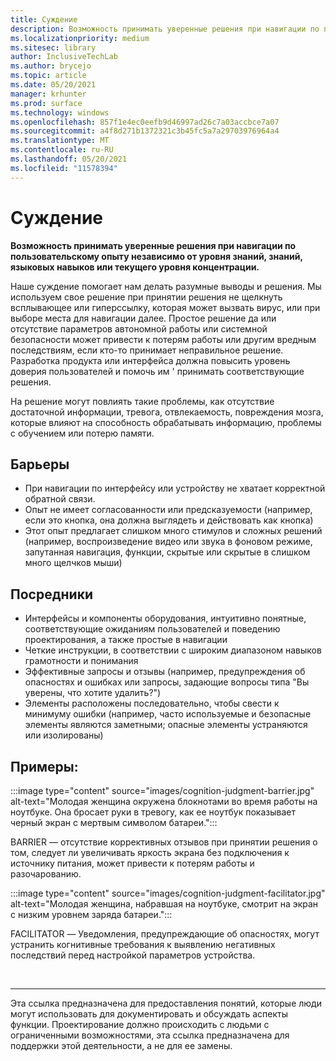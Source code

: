 ```yaml
---
title: Суждение
description: Возможность принимать уверенные решения при навигации по пользовательскому опыту независимо от уровня знаний, знаний, языковых навыков или текущего уровня концентрации.
ms.localizationpriority: medium
ms.sitesec: library
author: InclusiveTechLab
ms.author: brycejo
ms.topic: article
ms.date: 05/20/2021
manager: krhunter
ms.prod: surface
ms.technology: windows
ms.openlocfilehash: 857f1e4ec0eefb9d46997ad26c7a03accbce7a07
ms.sourcegitcommit: a4f8d271b1372321c3b45fc5a7a29703976964a4
ms.translationtype: MT
ms.contentlocale: ru-RU
ms.lasthandoff: 05/20/2021
ms.locfileid: "11578394"
---
```

# <a name="judgment"></a>Суждение

**Возможность принимать уверенные решения при навигации по пользовательскому опыту независимо от уровня знаний, знаний, языковых навыков или текущего уровня концентрации.**

Наше суждение помогает нам делать разумные выводы и решения. Мы используем свое решение при принятии решения не щелкнуть всплывающее или гиперссылку, которая может вызвать вирус, или при выборе места для навигации далее. Простое решение да или отсутствие параметров автономной работы или системной безопасности может привести к потерям работы или другим вредным последствиям, если кто-то принимает неправильное решение. Разработка продукта или интерфейса должна повысить уровень доверия пользователей и помочь им &apos; принимать соответствующие решения.

На решение могут повлиять такие проблемы, как отсутствие достаточной информации, тревога, отвлекаемость, повреждения мозга, которые влияют на способность обрабатывать информацию, проблемы с обучением или потерю памяти.

## <a name="barriers"></a>Барьеры

* При навигации по интерфейсу или устройству не хватает корректной обратной связи.
* Опыт не имеет согласованности или предсказуемости (например, если это кнопка, она должна выглядеть и действовать как кнопка)
* Этот опыт предлагает слишком много стимулов и сложных решений (например, воспроизведение видео или звука в фоновом режиме, запутанная навигация, функции, скрытые или скрытые в слишком много щелчков мыши)

## <a name="facilitators"></a>Посредники

* Интерфейсы и компоненты оборудования, интуитивно понятные, соответствующие ожиданиям пользователей и поведению проектирования, а также простые в навигации 
* Четкие инструкции, в соответствии с широким диапазоном навыков грамотности и понимания
* Эффективные запросы и отзывы (например, предупреждения об опасностях и ошибках или запросы, задающие вопросы типа "Вы уверены, что хотите удалить?")
* Элементы расположены последовательно, чтобы свести к минимуму ошибки (например, часто используемые и безопасные элементы являются заметными; опасные элементы устраняются или изолированы)

## <a name="examples"></a>Примеры:

:::image type="content" source="images/cognition-judgment-barrier.jpg" alt-text="Молодая женщина окружена блокнотами во время работы на ноутбуке. Она бросает руки в тревогу, как ее ноутбук показывает черный экран с мертвым символом батареи.":::

BARRIER — отсутствие коррективных отзывов при принятии решения о том, следует ли увеличивать яркость экрана без подключения к источнику питания, может привести к потерям работы и разочарованию. 


:::image type="content" source="images/cognition-judgment-facilitator.jpg" alt-text="Молодая женщина, набравшая на ноутбуке, смотрит на экран с низким уровнем заряда батареи.":::

FACILITATOR — Уведомления, предупреждающие об опасностях, могут устранить когнитивные требования к выявлению негативных последствий перед настройкой параметров устройства.


&nbsp;

[comment]: # (Заявление footer)
___
Эта ссылка предназначена для предоставления понятий, которые люди могут использовать для документировать и обсуждать аспекты функции. Проектирование должно происходить с людьми с ограниченными возможностями, эта ссылка предназначена для поддержки этой деятельности, а не для ее замены. 